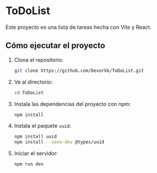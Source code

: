 # ToDoList

Este proyecto es una lista de tareas hecha con Vite y React.

## Cómo ejecutar el proyecto

1. Clona el repositorio:

    ```bash
    git clone https://github.com/Devorkk/ToDoList.git
    ```

2. Ve al directorio:

    ```bash
    cd ToDoList
    ```

3. Instala las dependencias del proyecto con npm:

    ```bash
    npm install
    ```

4. Instala el paquete `uuid`:

    ```bash
    npm install uuid
    npm install --save-dev @types/uuid
    ```

5. Iniciar el servidor:

    ```bash
    npm run dev
    ```
